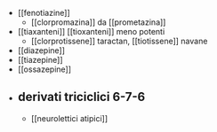 - [[fenotiazine]]
	- [[clorpromazina]] da [[prometazina]]
- [[tiaxanteni]] [[tioxanteni]] meno potenti
	- [[clorprotissene]] taractan, [[tiotissene]] navane
- [[diazepine]]
- [[tiazepine]]
- [[ossazepine]]
- ## derivati triciclici 6-7-6
	- [[neurolettici atipici]]